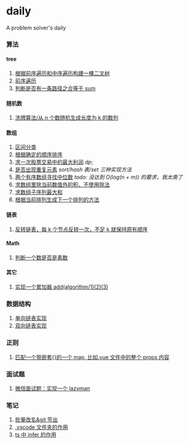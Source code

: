 # daily

A problem solver's daily

### 算法

#### tree

1. [根据前序遍历和中序遍历构建一棵二叉树](algorithm/tree/buildTree.ts)
2. [前序遍历](algorithm/tree/preTraversing.ts)
3. [判断是否有一条路径之合等于 sum](algorithm/tree/hasSumPath.ts)

#### 随机数

1. [洗牌算法/从 n 个数随机生成长度为 k 的数列](algorithm/shuffle.ts)

#### 数组

1. [区间分类](algorithm/array/classification.ts)
2. [根据确定的顺序排序](algorithm/array/customSort.ts)
3. [求一次股票交易中的最大利润](algorithm/array/bestTimeToBuyStock.ts) _dp_;
4. [是否出现重复元素](algorithm/array/isDuplicate.ts) _sort/hash 表/set 三种实现方法_
5. [两个有序数组寻找中位数](algorithm/array/findMedianSortedArrays.ts) _todo: 没达到 O(log(n + m)) 的要求，我太南了_
6. [求数组里除当前数值外的积，不使用除法](algorithm/array/productExceptSelf.ts)
7. [求数组子序列最大和](algorithm/array/maxSubArray.ts)
8. [根据当前排列生成下一个排列的方法](/notes/产生下一个排列序的算法.md)

#### 链表

1. [反转链表，每 k 个节点反转一次，不足 k 就保持原有顺序](data-structure/list/reverseEveryKItems.ts)

#### Math

1. [判断一个数是否是素数](algorithm/math/prime.ts)

#### 其它

1. [实现一个累加器 add(algorithm/1)(2)(3)](functional/curry.ts)

### 数据结构

1. [单向链表实现](data-structure/list)
2. [双向链表实现](data-structure/doubleList)

### 正则

1. [匹配一个带嵌套{}的一个 map, 比如.vue 文件中的整个 props 内容](algorithm/reg/oddBlack.ts)

### 面试题

1. [微信面试题：实现一个 lazyman](interviews/lazy-man.ts)

### 笔记

1. [批量改名&git 签出](notes/批量改名&git签出.md)
2. [.vscode 文件夹的作用](notes/vsc/.vscode文件夹.md)
3. [ts 中 infer 的作用](notes/ts/infer.md)
